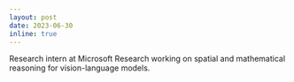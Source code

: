 ```yaml
---
layout: post
date: 2023-06-30
inline: true
---
```


Research intern at Microsoft Research working on spatial and mathematical reasoning for vision-language models.
